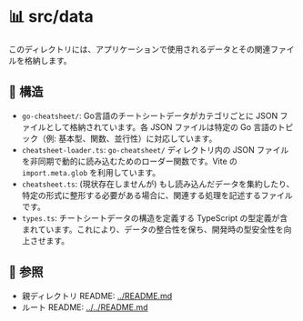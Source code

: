 # 📊 src/data

このディレクトリには、アプリケーションで使用されるデータとその関連ファイルを格納します。

## 📂 構造

- `go-cheatsheet/`: Go言語のチートシートデータがカテゴリごとに JSON ファイルとして格納されています。各 JSON ファイルは特定の Go 言語のトピック（例: 基本型、関数、並行性）に対応しています。
- `cheatsheet-loader.ts`: `go-cheatsheet/` ディレクトリ内の JSON ファイルを非同期で動的に読み込むためのローダー関数です。Vite の `import.meta.glob` を利用しています。
- `cheatsheet.ts`: (現状存在しませんが) もし読み込んだデータを集約したり、特定の形式に整形する必要がある場合に、関連する処理を記述するファイルです。
- `types.ts`: チートシートデータの構造を定義する TypeScript の型定義が含まれています。これにより、データの整合性を保ち、開発時の型安全性を向上させます。

## 🔗 参照

- 親ディレクトリ README: [../README.md](../README.md)
- ルート README: [../../README.md](../../README.md)
